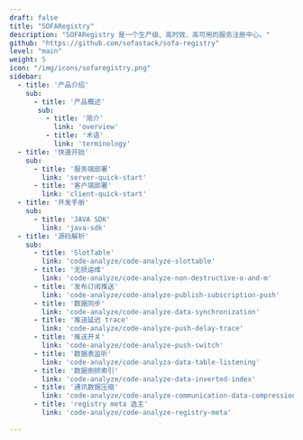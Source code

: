 ```yaml
---
draft: false
title: "SOFARegistry"
description: "SOFARegistry 是一个生产级、高时效、高可用的服务注册中心。"
github: "https://github.com/sofastack/sofa-registry"
level: "main"
weight: 5
icon: "/img/icons/sofaregistry.png"
sidebar:
  - title: '产品介绍'
    sub:
      - title: '产品概述'
       sub:
         - title: '简介'
           link: 'overview'
         - title: '术语'
           link: 'terminology'
  - title: '快速开始'
    sub:
      - title: '服务端部署'
        link: 'server-quick-start'
      - title: '客户端部署'
        link: 'client-quick-start'
  - title: '开发手册'
    sub:
      - title: 'JAVA SDK'
        link: 'java-sdk'
  - title: '源码解析'
    sub:
      - title: 'SlotTable'
        link: 'code-analyze/code-analyze-slottable' 
      - title: '无损运维'
        link: 'code-analyze/code-analyze-non-destructive-o-and-m' 
      - title: '发布订阅推送'
        link: 'code-analyze/code-analyze-publish-subscription-push' 
      - title: '数据同步'
        link: 'code-analyze/code-analyze-data-synchronization' 
      - title: '推送延迟 trace'
        link: 'code-analyze/code-analyze-push-delay-trace'
      - title: '推送开关'
        link: 'code-analyze/code-analyze-push-switch' 
      - title: '数据表监听'
        link: 'code-analyze/code-analyza-data-table-listening'
      - title: '数据倒排索引'
        link: 'code-analyze/code-analyze-data-inverted-index'
      - title: '通讯数据压缩'
        link: 'code-analyze/code-analyze-communication-data-compression' 
      - title: 'registry meta 选主'
        link: 'code-analyze/code-analyze-registry-meta' 
        
---
```

